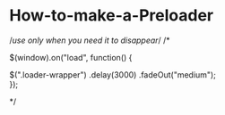 # How-to-make-a-Preloader




/*use only when you need it to disappear*/
/*

$(window).on("load", function() {
  
  $(".loader-wrapper")
    .delay(3000)
    .fadeOut("medium");  
});

*/
